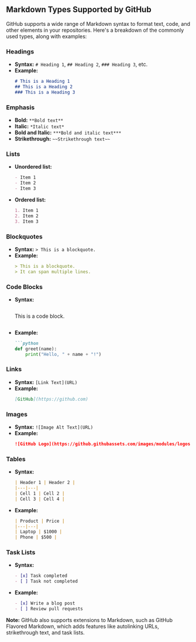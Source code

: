 ## Markdown Types Supported by GitHub

GitHub supports a wide range of Markdown syntax to format text, code, and other elements in your repositories. Here's a breakdown of the commonly used types, along with examples:

### Headings
* **Syntax:** `# Heading 1`, `## Heading 2`, `### Heading 3`, etc.
* **Example:**
  ```markdown
  # This is a Heading 1
  ## This is a Heading 2
  ### This is a Heading 3
  ```

### Emphasis
* **Bold:** `**Bold text**`
* **Italic:** `*Italic text*`
* **Bold and Italic:** `***Bold and italic text***`
* **Strikethrough:** `~~Strikethrough text~~`

### Lists
* **Unordered list:**
  ```markdown
  - Item 1
  - Item 2
  - Item 3
  ```
* **Ordered list:**
  ```markdown
  1. Item 1
  2. Item 2
  3. Item 3
  ```

### Blockquotes
* **Syntax:** `> This is a blockquote.`
* **Example:**
  ```markdown
  > This is a blockquote.
  > It can span multiple lines.
  ```

### Code Blocks
* **Syntax:**
  ```markdown
  ```
  This is a code block.
  ```
* **Example:**
  ```markdown
  ```python
  def greet(name):
      print("Hello, " + name + "!")
  ```

### Links
* **Syntax:** `[Link Text](URL)`
* **Example:**
  ```markdown
  [GitHub](https://github.com)
  ```

### Images
* **Syntax:** `![Image Alt Text](URL)`
* **Example:**
  ```markdown
  ![GitHub Logo](https://github.githubassets.com/images/modules/logos/github-mark.png)
  ```

### Tables
* **Syntax:**
  ```markdown
  | Header 1 | Header 2 |
  |---|---|
  | Cell 1 | Cell 2 |
  | Cell 3 | Cell 4 |
  ```
* **Example:**
  ```markdown
  | Product | Price |
  |---|---|
  | Laptop | $1000 |
  | Phone | $500 |
  ```

### Task Lists
* **Syntax:**
  ```markdown
  - [x] Task completed
  - [ ] Task not completed
  ```
* **Example:**
  ```markdown
  - [x] Write a blog post
  - [ ] Review pull requests
  ```

**Note:** GitHub also supports extensions to Markdown, such as GitHub Flavored Markdown, which adds features like autolinking URLs, strikethrough text, and task lists.
